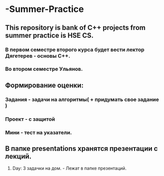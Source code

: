 # -Summer-Practice
## This repository is bank of C++ projects from summer practice is HSE CS.
### В первом семестре второго курса будет вести лектор Дягетерев - основы C++.
### Во втором семестре Ульянов.


## Формирование оценки:
### Задания - задачи на алгоритмы( + придумать свое задание )
### Проект - с защитой
### Мини - тест на указатели.


## В папке presentations хранятся презентации с лекций.


1. Day:
3 задачки на дом. - Лежат в папке презентаций.
